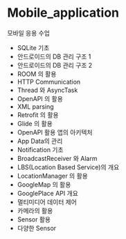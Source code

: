# Mobile_application
모바일 응용 수업

- SQLite 기초
- 안드로이드의 DB 관리 구조 1 
- 안드로이드의 DB 관리 구조 2
- ROOM 의 활용 
- HTTP Communication
- Thread 와 AsyncTask 
- OpenAPI 의 활용
- XML parsing 
- Retrofit 의 활용
- Glide 의 활용 
- OpenAPI 활용 앱의 아키텍처
- App Data의 관리 
- Notification 기초
- BroadcastReceiver 와 Alarm 
- LBS(Location Based Service)의 개요
- LocationManager 의 활용 
- GoogleMap 의 활용
- GooglePlace API 개요
- 멀티미디어 데이터 제어
- 카메라의 활용 
- Sensor 활용
- 다양한 Sensor 